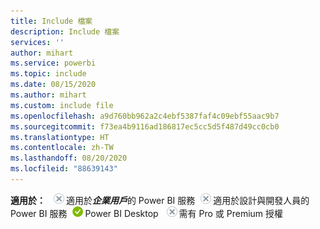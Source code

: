```yaml
---
title: Include 檔案
description: Include 檔案
services: ''
author: mihart
ms.service: powerbi
ms.topic: include
ms.date: 08/15/2020
ms.author: mihart
ms.custom: include file
ms.openlocfilehash: a9d760bb962a2c4ebf5387faf4c09ebf55aac9b7
ms.sourcegitcommit: f73ea4b9116ad186817ec5cc5d5f487d49cc0cb0
ms.translationtype: HT
ms.contentlocale: zh-TW
ms.lasthandoff: 08/20/2020
ms.locfileid: "88639143"
---
```

<Token>**適用於：** ![否](media/no.png)適用於***企業用戶***的 Power BI 服務![否](media/no.png)適用於設計與開發人員的 Power BI 服務![是](media/yes.png)Power BI Desktop ![否](media/no.png)需有 Pro 或 Premium 授權</Token>